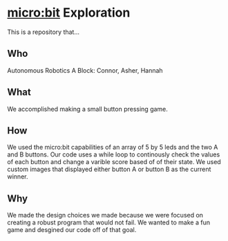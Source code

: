 # [micro:bit](https://microbit.org/get-started/user-guide/python/) Exploration

This is a repository that...

## Who

Autonomous Robotics A Block: Connor, Asher, Hannah

## What

We accomplished making a small button pressing game.

## How

We used the micro:bit capabilities of an array of 5 by 5 leds and the two A and B buttons. Our code uses a while loop to continously check the values of each button and change a varible score based of of their state. We used custom images that displayed either button A or button B as the current winner.

## Why

We made the design choices we made because we were focused on creating a robust program that would not fail. We wanted to make a fun game and desgined our code off of that goal. 

